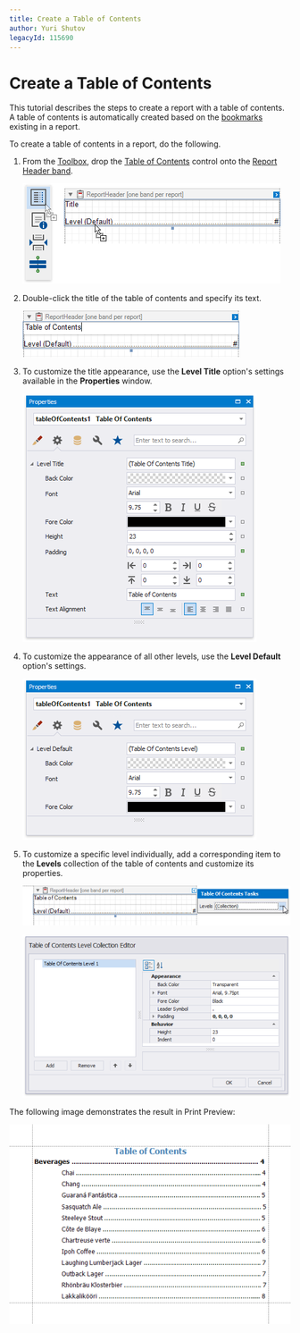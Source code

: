 ```yaml
---
title: Create a Table of Contents
author: Yuri Shutov
legacyId: 115690
---
```

# Create a Table of Contents
This tutorial describes the steps to create a report with a table of contents. A table of contents is automatically created based on the [bookmarks](add-bookmarks.md) existing in a report.

To create a table of contents in a report, do the following.
1. From the [Toolbox](..\report-designer-tools\toolbox.md), drop the [Table of Contents](..\use-report-elements\use-basic-report-controls\table-of-contents.md) control onto the [Report Header band](..\introduction-to-banded-reports.md).
	
	![eurd-win-drop-table-of-contents](../../../../images/eurd-win-drop-table-of-contents.png)
2. Double-click the title of the table of contents and specify its text.
	
	![eurd-win-toc-change-title](../../../../images/eurd-win-toc-change-title.png)
3. To customize the title appearance, use the **Level Title** option's settings available in the **Properties** window.
	
	![eurd-win-toc-level-title](../../../../images/eurd-win-toc-level-title.png)
4. To customize the appearance of all other levels, use the **Level Default** option's settings.
	
	![eurd-win-toc-levet-default](../../../../images/eurd-win-toc-levet-default.png)
5. To customize a specific level individually, add a corresponding item to the **Levels** collection of the table of contents and customize its properties.
	
	![eurd-win-toc-levels](../../../../images/eurd-win-toc-levels.png)
	
	![eurd-win-toc-editor](../../../../images/eurd-win-toc-editor.png)

The following image demonstrates the result in Print Preview:

![eurd-win-toc-result](../../../../images/eurd-win-toc-result.png)